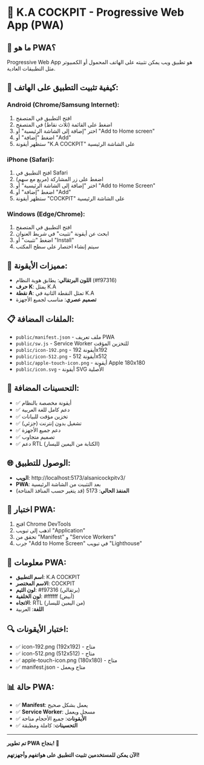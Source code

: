 # 📱 K.A COCKPIT - Progressive Web App (PWA)

## 🎯 **ما هو PWA؟**
Progressive Web App هو تطبيق ويب يمكن تثبيته على الهاتف المحمول أو الكمبيوتر مثل التطبيقات العادية.

## 🚀 **كيفية تثبيت التطبيق على الهاتف:**

### **Android (Chrome/Samsung Internet):**
1. افتح التطبيق في المتصفح
2. اضغط على القائمة (ثلاث نقاط) في المتصفح
3. اختر "إضافة إلى الشاشة الرئيسية" أو "Add to Home screen"
4. اضغط "إضافة" أو "Add"
5. ستظهر أيقونة "K.A COCKPIT" على الشاشة الرئيسية

### **iPhone (Safari):**
1. افتح التطبيق في Safari
2. اضغط على زر المشاركة (مربع مع سهم)
3. اختر "إضافة إلى الشاشة الرئيسية" أو "Add to Home Screen"
4. اضغط "إضافة" أو "Add"
5. ستظهر أيقونة "COCKPIT" على الشاشة الرئيسية

### **Windows (Edge/Chrome):**
1. افتح التطبيق في المتصفح
2. ابحث عن أيقونة "تثبيت" في شريط العنوان
3. اضغط "تثبيت" أو "Install"
4. سيتم إنشاء اختصار على سطح المكتب

## 🎨 **مميزات الأيقونة:**
- **اللون البرتقالي**: يطابق هوية النظام (#f97316)
- **حرف K**: يمثل K.A
- **نقطة A**: تمثل النقطة الثانية في K.A
- **تصميم عصري**: مناسب لجميع الأجهزة

## 📋 **الملفات المضافة:**
- `public/manifest.json` - ملف تعريف PWA
- `public/sw.js` - Service Worker للتخزين المؤقت
- `public/icon-192.png` - أيقونة 192x192
- `public/icon-512.png` - أيقونة 512x512
- `public/apple-touch-icon.png` - أيقونة Apple 180x180
- `public/icon.svg` - أيقونة SVG الأصلية

## 🔧 **التحسينات المضافة:**
- ✅ أيقونة مخصصة بالنظام
- ✅ دعم كامل للغة العربية
- ✅ تخزين مؤقت للبيانات
- ✅ تشغيل بدون إنترنت (جزئي)
- ✅ دعم جميع الأجهزة
- ✅ تصميم متجاوب
- ✅ دعم RTL (الكتابة من اليمين لليسار)

## 🌐 **الوصول للتطبيق:**
- **الويب**: http://localhost:5173/alsanicockpitv3/
- **PWA**: بعد التثبيت من الشاشة الرئيسية
- **المنفذ الحالي**: 5173 (قد يتغير حسب المنافذ المتاحة)

## 📱 **اختبار PWA:**
1. افتح Chrome DevTools
2. اذهب إلى تبويب "Application"
3. تحقق من "Manifest" و "Service Workers"
4. جرب "Add to Home Screen" في تبويب "Lighthouse"

## 🎯 **معلومات PWA:**
- **اسم التطبيق**: K.A COCKPIT
- **الاسم المختصر**: COCKPIT
- **لون الثيم**: #f97316 (برتقالي)
- **لون الخلفية**: #ffffff (أبيض)
- **الاتجاه**: RTL (من اليمين لليسار)
- **اللغة**: العربية

## 🔍 **اختبار الأيقونات:**
- ✅ icon-192.png (192x192) - متاح
- ✅ icon-512.png (512x512) - متاح  
- ✅ apple-touch-icon.png (180x180) - متاح
- ✅ manifest.json - متاح ويعمل

## 📊 **حالة PWA:**
- ✅ **Manifest**: يعمل بشكل صحيح
- ✅ **Service Worker**: مسجل ويعمل
- ✅ **الأيقونات**: جميع الأحجام متاحة
- ✅ **التحسينات**: كاملة ومطبقة

---
**تم تطوير PWA بنجاح! 🎉**

**الآن يمكن للمستخدمين تثبيت التطبيق على هواتفهم وأجهزتهم!**